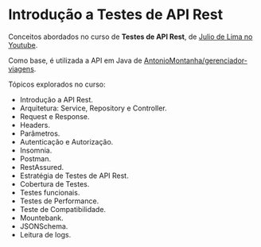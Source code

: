 # Introdução a Testes de API Rest

Conceitos abordados no curso de **Testes de API Rest**, de [Julio de Lima no Youtube](https://www.youtube.com/watch?v=VqVQ7vHY32o&list=PLf8x7B3nFTl17WeEVj405tHlstiq1kNBX). 

Como base, é utilizada a API em Java de [AntonioMontanha/gerenciador-viagens](https://github.com/AntonioMontanha/gerenciador-viagens).  

Tópicos explorados no curso: 
* Introdução a API Rest.
* Arquitetura: Service, Repository e Controller.
* Request e Response.
* Headers.
* Parâmetros.
* Autenticação e Autorização.
* Insomnia.
* Postman.
* RestAssured.
* Estratégia de Testes de API Rest.
* Cobertura de Testes.
* Testes funcionais.
* Testes de Performance.
* Teste de Compatibilidade.
* Mountebank.
* JSONSchema.
* Leitura de logs.
